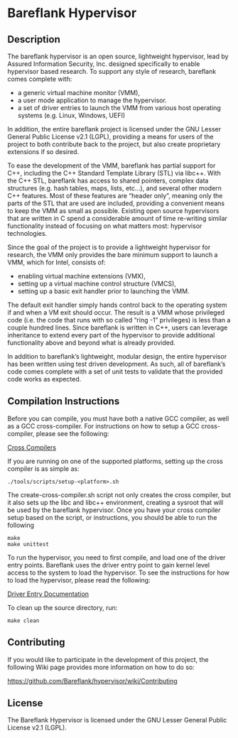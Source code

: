 
# Bareflank Hypervisor

## Description

The bareflank hypervisor is an open source, lightweight hypervisor, lead by
Assured Information Security, Inc. designed specifically to enable hypervisor
based research. To support any style of research, bareflank comes complete with:
- a generic virtual machine monitor (VMM),
- a user mode application to manage the hypervisor.
- a set of driver entries to launch the VMM from various host operating systems
  (e.g. Linux, Windows, UEFI)

In addition, the entire bareflank project is licensed under the
GNU Lesser General Public License v2.1 (LGPL), providing a means for users of
the project to both contribute back to the project, but also create proprietary
extensions if so desired.

To ease the development of the VMM, bareflank has partial support for C++,
including the C++ Standard Template Library (STL) via libc++. With the C++ STL,
bareflank has access to shared pointers, complex data structures
(e.g. hash tables, maps, lists, etc…), and several other modern C++ features.
Most of these features are “header only”, meaning only the parts of the STL
that are used are included, providing a convenient means to keep the VMM as
small as possible. Existing open source hypervisors that are written in C
spend a considerable amount of time re-writing similar functionality instead of
focusing on what matters most: hypervisor technologies.

Since the goal of the project is to provide a lightweight hypervisor for
research, the VMM only provides the bare minimum support to launch a VMM,
which for Intel, consists of:
- enabling virtual machine extensions (VMX),
- setting up a virtual machine control structure (VMCS),
- setting up a basic exit handler prior to launching the VMM.

The default exit handler simply hands control back to the operating system
if and when a VM exit should occur. The result is a VMM whose privileged code
(i.e. the code that runs with so called “ring -1” privileges) is less than a
couple hundred lines. Since bareflank is written in C++, users can leverage
inheritance to extend every part of the hypervisor to provide additional
functionality above and beyond what is already provided.

In addition to bareflank’s lightweight, modular design, the entire hypervisor
has been written using test driven development. As such, all of bareflank’s
code comes complete with a set of unit tests to validate that the provided
code works as expected.

## Compilation Instructions

Before you can compile, you must have both a native GCC compiler, as well as a
GCC cross-compiler. For instructions on how to setup a GCC cross-compiler,
please see the following:

[Cross Compilers](https://github.com/Bareflank/hypervisor/tree/master/doc/cross_compilers)

If you are running on one of the supported platforms, setting up the cross
compiler is as simple as:

```
./tools/scripts/setup-<platform>.sh
```

The create-cross-compiler.sh script not only creates the cross compiler, but
it also sets up the libc and libc++ environment, creating a sysroot that will
be used by the bareflank hypervisor. Once you have your cross compiler setup
based on the script, or instructions, you should be able to run the following

```
make
make unittest
```

To run the hypervisor, you need to first compile, and load one of the driver
entry points. Bareflank uses the driver entry point to gain kernel level
access to the system to load the hypervisor. To see the instructions for
how to load the hypervisor, please read the following:

[Driver Entry Documentation](https://github.com/Bareflank/hypervisor/tree/master/driver_entry/src/arch)

To clean up the source directory, run:

```
make clean
```

## Contributing

If you would like to participate in the development of this project, the
following Wiki page provides more information on how to do so:

https://github.com/Bareflank/hypervisor/wiki/Contributing

## License

The Bareflank Hypervisor is licensed under the GNU Lesser General Public License
v2.1 (LGPL).
